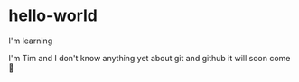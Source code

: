 # hello-world
I'm learning

I'm Tim and I don't know anything yet about git and github
it will soon come 🦖
